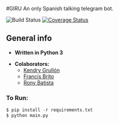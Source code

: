 #GIRU
An only Spanish talking telegram bot.

![Build Status](https://img.shields.io/travis/kengru/Giru.svg)
[![Coverage Status](https://coveralls.io/repos/github/kengru/Giru/badge.svg?branch=master)](https://coveralls.io/github/kengru/Giru?branch=master)

## General info

* **Written in Python 3**
+ **Colaborators:**
	+ [Kendry Grullón](http://github.com/kengru)
	+ [Francis Brito](https://github.com/francisbrito)
	+ [Rony Batista](https://github.com/ronyb29)

### To Run:

```python
$ pip install -r requirements.txt
$ python main.py
```
